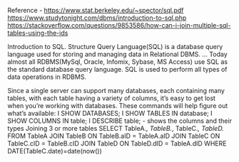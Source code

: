 Reference - https://www.stat.berkeley.edu/~spector/sql.pdf
https://www.studytonight.com/dbms/introduction-to-sql.php
https://stackoverflow.com/questions/9853586/how-can-i-join-multiple-sql-tables-using-the-ids

Introduction to SQL. Structure Query Language(SQL) is a database query language used for storing and managing data 
in Relational DBMS. ... Today almost all RDBMS(MySql, Oracle, Infomix, Sybase, MS Access) use SQL as the standard database 
query language. SQL is used to perform all types of data operations in RDBMS.

Since a single server can support many databases, each
containing many tables, with each table having a variety
of columns, it’s easy to get lost when you’re working with
databases. These commands will help figure out what’s
available:
I SHOW DATABASES;
I SHOW TABLES IN database;
I SHOW COLUMNS IN table;
I DESCRIBE table; - shows the columns and their
types
Joining 3 or more tables
SELECT TableA.*, TableB.*, TableC.*, TableD.*
FROM TableA
    JOIN TableB
        ON TableB.aID = TableA.aID
    JOIN TableC
        ON TableC.cID = TableB.cID
    JOIN TableD
        ON TableD.dID = TableA.dID
WHERE DATE(TableC.date)=date(now()) 
